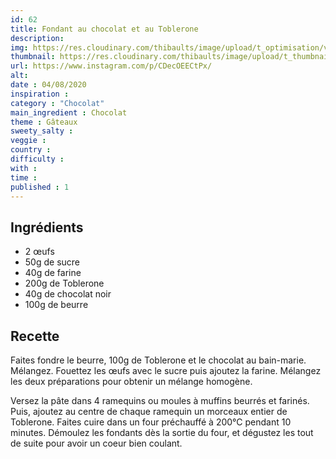 ```yaml
---
id: 62
title: Fondant au chocolat et au Toblerone
description: 
img: https://res.cloudinary.com/thibaults/image/upload/t_optimisation/v1600523373/Recipes/20200804_fondant_chocolat.jpg
thumbnail: https://res.cloudinary.com/thibaults/image/upload/t_thumbnail_josie/v1600523373/Recipes/20200804_fondant_chocolat.jpg
url: https://www.instagram.com/p/CDecOEECtPx/
alt: 
date : 04/08/2020
inspiration :
category : "Chocolat"
main_ingredient : Chocolat
theme : Gâteaux
sweety_salty : 
veggie : 
country :
difficulty :
with : 
time : 
published : 1
---
```


## Ingrédients
 - 2 œufs
 - 50g de sucre
 - 40g de farine
 - 200g de Toblerone
 - 40g de chocolat noir
 - 100g de beurre


## Recette
Faites fondre le beurre, 100g de Toblerone et le chocolat au bain-marie. Mélangez. Fouettez les œufs avec le sucre puis ajoutez la farine. Mélangez les deux préparations pour obtenir un mélange homogène.

Versez la pâte dans 4 ramequins ou moules à muffins beurrés et farinés. Puis, ajoutez au centre de chaque ramequin un morceaux entier de Toblerone. Faites cuire dans un four préchauffé à 200°C pendant 10 minutes. Démoulez les fondants dès la sortie du four, et dégustez les tout de suite pour avoir un coeur bien coulant.